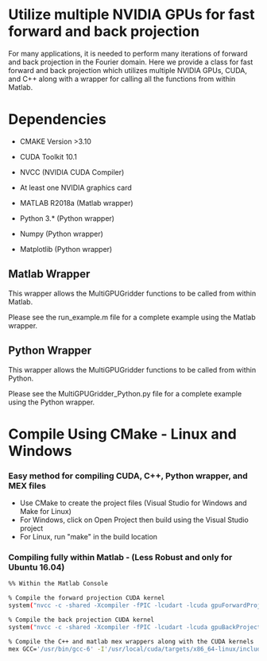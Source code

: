 # Utilize multiple NVIDIA GPUs for fast forward and back projection

For many applications, it is needed to perform many iterations of forward and back projection in the Fourier domain. Here we provide a class for fast forward and back projection which utilizes multiple NVIDIA GPUs, CUDA, and C++ along with a wrapper for calling all the functions from within Matlab.

# Dependencies
* CMAKE Version >3.10
* CUDA Toolkit 10.1
* NVCC (NVIDIA CUDA Compiler)
* At least one NVIDIA graphics card

* MATLAB R2018a (Matlab wrapper)

* Python 3.* (Python wrapper)
* Numpy (Python wrapper)
* Matplotlib (Python wrapper)


## Matlab Wrapper 
This wrapper allows the MultiGPUGridder functions to be called from within Matlab. 

Please see the run_example.m file for a complete example using the Matlab wrapper.


## Python Wrapper 
This wrapper allows the MultiGPUGridder functions to be called from within Python. 

Please see the MultiGPUGridder_Python.py file for a complete example using the Python wrapper.



# Compile Using CMake - Linux and Windows
### Easy method for compiling CUDA, C++, Python wrapper, and MEX files

* Use CMake to create the project files (Visual Studio for Windows and Make for Linux)
* For Windows, click on Open Project then build using the Visual Studio project
* For Linux, run "make" in the build location



### Compiling fully within Matlab - (Less Robust and only for Ubuntu 16.04)

```sh
%% Within the Matlab Console

% Compile the forward projection CUDA kernel
system("nvcc -c -shared -Xcompiler -fPIC -lcudart -lcuda gpuForwardProjectKernel.cu -I'/usr/local/cuda/tarets/x86_64-linux/include/'")

% Compile the back projection CUDA kernel
system("nvcc -c -shared -Xcompiler -fPIC -lcudart -lcuda gpuBackProjectKernel.cu -I'/usr/local/cuda/tarets/x86_64-linux/include/'")

% Compile the C++ and matlab mex wrappers along with the CUDA kernels
mex GCC='/usr/bin/gcc-6' -I'/usr/local/cuda/targets/x86_64-linux/include/' -L"/usr/local/cuda/lib64/" -lcudart -lcuda  -lnvToolsExt -DMEX mexFunctionWrapper.cpp MultiGPUGridder.cpp MemoryManager.cpp gpuForwardProjectKernel.o gpuBackProjectKernel.o

```

